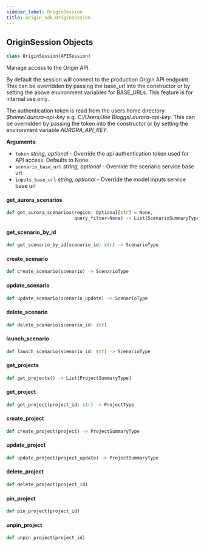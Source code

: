 ```yaml
---
sidebar_label: OriginSession
title: origin_sdk.OriginSession
---
```


## OriginSession Objects

```python
class OriginSession(APISession)
```

Manage access to the Origin API.

By default the session will connect to the production Origin API endpoint.
This can be overridden by passing the base_url into the constructor or by
setting the above environment variables for BASE_URLs. This feature is for
internal use only.

The authentication token is read from the users home directory
*$home/.aurora-api-key* e.g. *C:/Users/Joe Bloggs/.aurora-api-key*. This can
be overridden by passing the token into the constructor or by setting the
environment variable *AURORA_API_KEY*.

**Arguments**:

- `token` _string, optional_ - Override the api authentication token used for
  API access. Defaults to None.
- `scenario_base_url` _string, optional_ - Override the scenario service base url
- `inputs_base_url` _string, optional_ - Override the model inputs service base url

#### get\_aurora\_scenarios

```python
def get_aurora_scenarios(region: Optional[str] = None,
                         query_filter=None) -> List[ScenarioSummaryType]
```



#### get\_scenario\_by\_id

```python
def get_scenario_by_id(scenario_id: str) -> ScenarioType
```



#### create\_scenario

```python
def create_scenario(scenario) -> ScenarioType
```



#### update\_scenario

```python
def update_scenario(scenario_update) -> ScenarioType
```



#### delete\_scenario

```python
def delete_scenario(scenario_id: str)
```



#### launch\_scenario

```python
def launch_scenario(scenario_id: str) -> ScenarioType
```



#### get\_projects

```python
def get_projects() -> List[ProjectSummaryType]
```



#### get\_project

```python
def get_project(project_id: str) -> ProjectType
```



#### create\_project

```python
def create_project(project) -> ProjectSummaryType
```



#### update\_project

```python
def update_project(project_update) -> ProjectSummaryType
```



#### delete\_project

```python
def delete_project(project_id)
```



#### pin\_project

```python
def pin_project(project_id)
```



#### unpin\_project

```python
def unpin_project(project_id)
```



